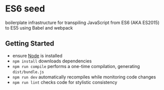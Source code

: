 ES6 seed
========

boilerplate infrastructure for transpiling JavaScript from ES6 (AKA ES2015) to
ES5 using Babel and webpack


Getting Started
---------------

* ensure [Node](http://nodejs.org) is installed
* `npm install` downloads dependencies
* `npm run compile` performs a one-time compilation, generating `dist/bundle.js`
* `npm run dev` automatically recompiles while monitoring code changes
* `npm run lint` checks code for stylistic consistency
